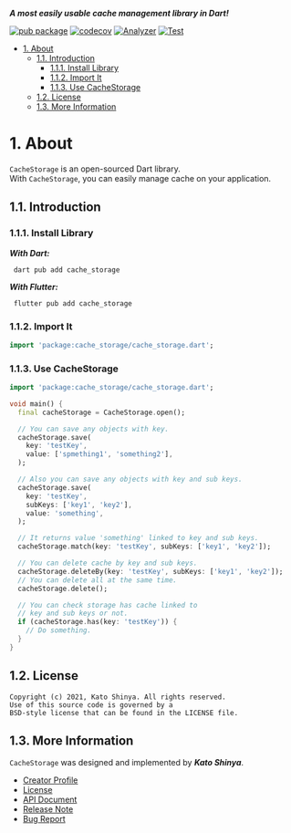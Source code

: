 **_A most easily usable cache management library in Dart!_**

[![pub package](https://img.shields.io/pub/v/cache_storage.svg)](https://pub.dev/packages/cache_storage)
[![codecov](https://codecov.io/gh/myConsciousness/cache-storage/branch/main/graph/badge.svg?token=WITNPUI4TQ)](https://codecov.io/gh/myConsciousness/cache-storage)
[![Analyzer](https://github.com/myConsciousness/cache-storage/actions/workflows/analyzer.yml/badge.svg)](https://github.com/myConsciousness/cache-storage/actions/workflows/analyzer.yml)
[![Test](https://github.com/myConsciousness/cache-storage/actions/workflows/test.yml/badge.svg)](https://github.com/myConsciousness/cache-storage/actions/workflows/test.yml)

<!-- TOC -->

- [1. About](#1-about)
  - [1.1. Introduction](#11-introduction)
    - [1.1.1. Install Library](#111-install-library)
    - [1.1.2. Import It](#112-import-it)
    - [1.1.3. Use CacheStorage](#113-use-cachestorage)
  - [1.2. License](#12-license)
  - [1.3. More Information](#13-more-information)

<!-- /TOC -->

# 1. About

`CacheStorage` is an open-sourced Dart library.</br>
With `CacheStorage`, you can easily manage cache on your application.

## 1.1. Introduction

### 1.1.1. Install Library

**_With Dart:_**

```terminal
 dart pub add cache_storage
```

**_With Flutter:_**

```terminal
 flutter pub add cache_storage
```

### 1.1.2. Import It

```dart
import 'package:cache_storage/cache_storage.dart';
```

### 1.1.3. Use CacheStorage

```dart
import 'package:cache_storage/cache_storage.dart';

void main() {
  final cacheStorage = CacheStorage.open();

  // You can save any objects with key.
  cacheStorage.save(
    key: 'testKey',
    value: ['spmething1', 'something2'],
  );

  // Also you can save any objects with key and sub keys.
  cacheStorage.save(
    key: 'testKey',
    subKeys: ['key1', 'key2'],
    value: 'something',
  );

  // It returns value 'something' linked to key and sub keys.
  cacheStorage.match(key: 'testKey', subKeys: ['key1', 'key2']);

  // You can delete cache by key and sub keys.
  cacheStorage.deleteBy(key: 'testKey', subKeys: ['key1', 'key2']);
  // You can delete all at the same time.
  cacheStorage.delete();

  // You can check storage has cache linked to
  // key and sub keys or not.
  if (cacheStorage.has(key: 'testKey')) {
    // Do something.
  }
}
```

## 1.2. License

```license
Copyright (c) 2021, Kato Shinya. All rights reserved.
Use of this source code is governed by a
BSD-style license that can be found in the LICENSE file.
```

## 1.3. More Information

`CacheStorage` was designed and implemented by **_Kato Shinya_**.

- [Creator Profile](https://github.com/myConsciousness)
- [License](https://github.com/myConsciousness/cache-storage/blob/main/LICENSE)
- [API Document](https://pub.dev/documentation/cache_storage/latest/cache_storage/cache_storage-library.html)
- [Release Note](https://github.com/myConsciousness/cache-storage/releases)
- [Bug Report](https://github.com/myConsciousness/cache-storage/issues)
